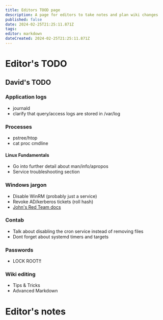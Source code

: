 ```yaml
---
title: Editors TOOD page
description: A page for editors to take notes and plan wiki changes
published: false
date: 2024-02-25T21:25:11.871Z
tags: 
editor: markdown
dateCreated: 2024-02-25T21:25:11.871Z
---
```


# Editor's TODO

## David's TODO

### Application logs
- journald
- clarify that query/access logs are stored in /var/log

### Processes
- pstree/htop
- cat proc cmdline

#### Linux Fundamentals
- Go into further detail about man/info/apropos
- Service troubleshooting section

### Windows jargon
- Disable WinRM (probably just a service)
- Revoke AD/kerberos tickets (roll hash)
- [John's Red Team docs](https://github.com/RedefiningReality/Cheatsheets/blob/main/Red%20Team%20Operations%20(RTO)%20I.md)

### Contab
- Talk about disabling the cron service instead of removing files
- Dont forget about systemd timers and targets

### Passwords
- LOCK ROOT!!

### Wiki editing
- Tips & Tricks
- Advanced Markdown

# Editor's notes